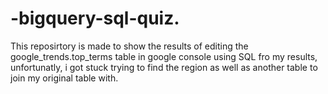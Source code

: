 # -bigquery-sql-quiz.

This reposirtory is made to show the results of editing the google_trends.top_terms table in google console using SQL 
fro my results, unfortunatly, i got stuck trying to find the region as well as another table to join my original table with. 
